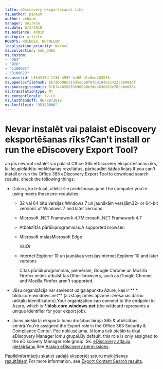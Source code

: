 ```yaml
---
title: eDiscovery eksportēšanas rīks
ms.author: pebaum
author: pebaum
manager: mnirkhe
ms.date: 8/3/2018
ms.audience: Admin
ms.topic: article
ROBOTS: NOINDEX, NOFOLLOW
localization_priority: Normal
ms.collection: Adm_O365
ms.custom:
- "263"
- "928"
- "1100001"
- "3100022"
ms.assetid: b16d310d-1134-4959-be68-d1c0ad463930
ms.openlocfilehash: bb72bd96bd19d5e5a8f87b91042a2423c5e003df
ms.sourcegitcommit: 5fb7a4b28859690020efdea630d03e70cc0e6334
ms.translationtype: MT
ms.contentlocale: lv-LV
ms.lasthandoff: 06/28/2019
ms.locfileid: "35388900"
---
```

# <a name="cant-install-or-run-the-ediscovery-export-tool"></a><span data-ttu-id="0b225-102">Nevar instalēt vai palaist eDiscovery eksportēšanas rīks?</span><span class="sxs-lookup"><span data-stu-id="0b225-102">Can't install or run the eDiscovery Export Tool?</span></span>

<span data-ttu-id="0b225-103">Ja jūs nevarat instalēt vai palaist Office 365 eDiscovery eksportēšanas rīks, lai lejupielādētu meklēšanas rezultātus, pārbaudiet šādas lietas:</span><span class="sxs-lookup"><span data-stu-id="0b225-103">If you can't install or run the Office 365 eDiscovery Export Tool to download search results, check the following things:</span></span>
  
- <span data-ttu-id="0b225-104">Datoru, ko lietojat, atbilst šie priekšnosacījumi:</span><span class="sxs-lookup"><span data-stu-id="0b225-104">The computer you're using meets these pre-requisites:</span></span>

  - <span data-ttu-id="0b225-105">32 vai 64 bitu versijas Windows 7 un jaunākām versijām</span><span class="sxs-lookup"><span data-stu-id="0b225-105">32- or 64-bit versions of Windows 7 and later versions</span></span>

  - <span data-ttu-id="0b225-106">Microsoft .NET Framework 4.7</span><span class="sxs-lookup"><span data-stu-id="0b225-106">Microsoft .NET Framework 4.7</span></span>

  - <span data-ttu-id="0b225-107">Atbalstītās pārlūkprogrammas:</span><span class="sxs-lookup"><span data-stu-id="0b225-107">A supported browser:</span></span>

  - <span data-ttu-id="0b225-108">Microsoft malas</span><span class="sxs-lookup"><span data-stu-id="0b225-108">Microsoft Edge</span></span>

    <span data-ttu-id="0b225-109">Vai</span><span class="sxs-lookup"><span data-stu-id="0b225-109">Or</span></span>

  - <span data-ttu-id="0b225-110">Internet Explorer 10 un jaunākas versijas</span><span class="sxs-lookup"><span data-stu-id="0b225-110">Internet Explorer 10 and later versions</span></span>

    <span data-ttu-id="0b225-111">Citas pārlūkprogrammas, piemēram, Google Chrome un Mozilla Firefox netiek atbalstītas.</span><span class="sxs-lookup"><span data-stu-id="0b225-111">Other browsers, such as Google Chrome and Mozilla Firefox aren't supported.</span></span>

- <span data-ttu-id="0b225-112">Jūsu organizācija var savienot uz galapunktu Azure, kas ir \*\* \*. blob.core.windows.net\*\* (aizstājējzīmes apzīmē izvešanas darbu unikālu identifikatoru).</span><span class="sxs-lookup"><span data-stu-id="0b225-112">Your organization can connect to the endpoint in Azure, which is **\*.blob.core.windows.net** (the wildcard represents a unique identifier for your export job).</span></span>

- <span data-ttu-id="0b225-113">Jums piešķirtā eksporta lomu drošības biroja 365 &amp; atbilstības centrā.</span><span class="sxs-lookup"><span data-stu-id="0b225-113">You're assigned the Export role in the Office 365 Security &amp; Compliance Center.</span></span> <span data-ttu-id="0b225-114">Pēc noklusējuma, šī loma tiek piešķirta tikai eDiscovery Manager lomu grupai.</span><span class="sxs-lookup"><span data-stu-id="0b225-114">By default, this role is only assigned to the eDiscovery Manager role group.</span></span> <span data-ttu-id="0b225-115">Sk. [eDiscovery atļauju piešķiršanu](https://support.office.com/article/assign-ediscovery-permissions-in-the-office-365-security-compliance-center-5b9a067b-9d2e-4aa5-bb33-99d8c0d0b5d7#moreinfo).</span><span class="sxs-lookup"><span data-stu-id="0b225-115">See [Assign eDiscovery permissions](https://support.office.com/article/assign-ediscovery-permissions-in-the-office-365-security-compliance-center-5b9a067b-9d2e-4aa5-bb33-99d8c0d0b5d7#moreinfo).</span></span>

<span data-ttu-id="0b225-116">Papildinformāciju skatiet sadaļā [eksportēt saturu meklēšanas rezultātiem](https://support.office.com/article/Export-Content-Search-results-from-the-Office-365-Security-Compliance-Center-ed48d448-3714-4c42-85f5-10f75f6a4278).</span><span class="sxs-lookup"><span data-stu-id="0b225-116">For more information, see [Export Content Search results](https://support.office.com/article/Export-Content-Search-results-from-the-Office-365-Security-Compliance-Center-ed48d448-3714-4c42-85f5-10f75f6a4278).</span></span>
  